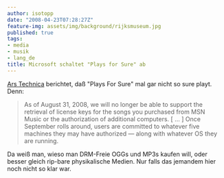 ```yaml
---
author: isotopp
date: "2008-04-23T07:28:27Z"
feature-img: assets/img/background/rijksmuseum.jpg
published: true
tags:
- media
- musik
- lang_de
title: Microsoft schaltet "Plays for Sure" ab
---
```

[Ars Technica](http://arstechnica.com/news.ars/post/20080422-drm-sucks-redux-microsoft-to-nuke-msn-music-drm-keys.html)
berichtet, daß "Plays For Sure" mal gar nicht so sure playt. Denn:

> As of August 31, 2008, we will no longer be able to support the retrieval
> of license keys for the songs you purchased from MSN Music or the
> authorization of additional computers. [ ... ] Once September rolls
> around, users are committed to whatever five machines they may have
> authorized &#8212; along with whatever OS they are running.

Da weiß man, wieso man DRM-Freie OGGs und MP3s kaufen will, oder besser
gleich rip-bare physikalische Medien. Nur falls das jemandem hier noch nicht
so klar war.
